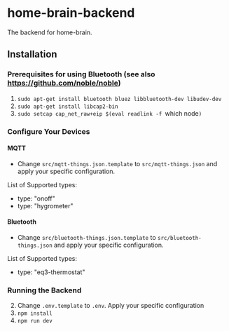 # home-brain-backend
The backend for home-brain.

## Installation
### Prerequisites for using Bluetooth (see also https://github.com/noble/noble)
1. `sudo apt-get install bluetooth bluez libbluetooth-dev libudev-dev`
1. `sudo apt-get install libcap2-bin`
2. `sudo setcap cap_net_raw+eip $(eval readlink -f `which node`)`

### Configure Your Devices
#### MQTT
- Change `src/mqtt-things.json.template` to `src/mqtt-things.json` and apply your specific configuration.

List of Supported types:
- type: "onoff"
- type: "hygrometer"

#### Bluetooth
- Change `src/bluetooth-things.json.template` to `src/bluetooth-things.json` and apply your specific configuration.

List of Supported types:
- type: "eq3-thermostat"

### Running the Backend
2. Change `.env.template` to `.env`. Apply your specific configuration
3. `npm install`
4. `npm run dev`
